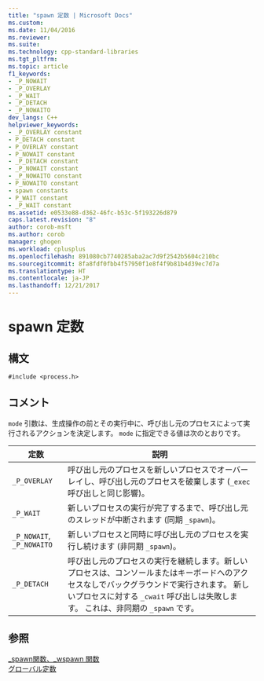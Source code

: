 ```yaml
---
title: "spawn 定数 | Microsoft Docs"
ms.custom: 
ms.date: 11/04/2016
ms.reviewer: 
ms.suite: 
ms.technology: cpp-standard-libraries
ms.tgt_pltfrm: 
ms.topic: article
f1_keywords:
- _P_NOWAIT
- _P_OVERLAY
- _P_WAIT
- _P_DETACH
- _P_NOWAITO
dev_langs: C++
helpviewer_keywords:
- _P_OVERLAY constant
- P_DETACH constant
- P_OVERLAY constant
- P_NOWAIT constant
- _P_DETACH constant
- _P_NOWAIT constant
- _P_NOWAITO constant
- P_NOWAITO constant
- spawn constants
- P_WAIT constant
- _P_WAIT constant
ms.assetid: e0533e88-d362-46fc-b53c-5f193226d879
caps.latest.revision: "8"
author: corob-msft
ms.author: corob
manager: ghogen
ms.workload: cplusplus
ms.openlocfilehash: 891080cb7740285aba2ac7d9f2542b5604c210bc
ms.sourcegitcommit: 8fa8fdf0fbb4f57950f1e8f4f9b81b4d39ec7d7a
ms.translationtype: HT
ms.contentlocale: ja-JP
ms.lasthandoff: 12/21/2017
---
```

# <a name="spawn-constants"></a>spawn 定数
## <a name="syntax"></a>構文  
  
```  
#include <process.h>  
```  
  
## <a name="remarks"></a>コメント  
 `mode` 引数は、生成操作の前とその実行中に、呼び出し元のプロセスによって実行されるアクションを決定します。 `mode` に指定できる値は次のとおりです。  
  
|定数|説明|  
|--------------|-------------|  
|`_P_OVERLAY`|呼び出し元のプロセスを新しいプロセスでオーバーレイし、呼び出し元のプロセスを破棄します (`_exec` 呼び出しと同じ影響)。|  
|`_P_WAIT`|新しいプロセスの実行が完了するまで、呼び出し元のスレッドが中断されます (同期 `_spawn`)。|  
|`_P_NOWAIT`, `_P_NOWAITO`|新しいプロセスと同時に呼び出し元のプロセスを実行し続けます (非同期 `_spawn`)。|  
|`_P_DETACH`|呼び出し元のプロセスの実行を継続します。新しいプロセスは、コンソールまたはキーボードへのアクセスなしでバックグラウンドで実行されます。 新しいプロセスに対する `_cwait` 呼び出しは失敗します。 これは、非同期の `_spawn` です。|  
  
## <a name="see-also"></a>参照  
 [_spawn関数、_wspawn 関数](../c-runtime-library/spawn-wspawn-functions.md)   
 [グローバル定数](../c-runtime-library/global-constants.md)
